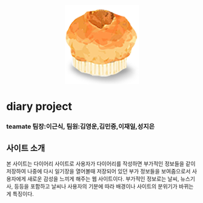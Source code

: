 <p align="middle">
<img src="https://github.com/openhack-Blackjack/diary/blob/master/workoutscheduler_project-master/static/img/casterd.png">
</p>

# diary project
### teamate 팀장:이근식, 팀원:김영운,김민중,이재일,성지은

## 사이트 소개

 본 사이트는 다이어리 사이트로 사용자가 다이어리를 작성하면 부가적인 정보들을 같이 저장하여
나중에 다시 일기장을 열어볼때 저장되어 있던 부가 정보들을 보여줌으로서 사용자에게 새로운 감성을 느끼게 해주는 웹 사이트이다.
부가적인 정보로는 날씨, 뉴스기사, 등등을 포함하고 날씨나 사용자의 기분에 따라 배경이나 사이트의 분위기가 바뀌는게 특징이다.

